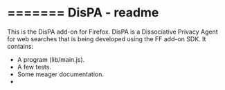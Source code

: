 =======
DisPA - readme
======
This is the DisPA add-on for Firefox. DisPA is a Dissociative Privacy Agent for web searches that is being 
developed using the FF add-on SDK.
It contains:

* A program (lib/main.js).
* A few tests.
* Some meager documentation.
* 
